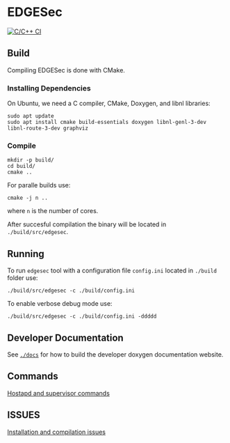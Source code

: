 # EDGESec
[![C/C++ CI](https://github.com/nqminds/EDGESec/workflows/C/C++%20CI/badge.svg?branch=main)](https://github.com/nqminds/EDGESec/actions?query=workflow%3A%22Github+Pages%22)

## Build

Compiling EDGESec is done with CMake.

### Installing Dependencies

On Ubuntu, we need a C compiler, CMake, Doxygen, and libnl libraries:

```console
sudo apt update
sudo apt install cmake build-essentials doxygen libnl-genl-3-dev libnl-route-3-dev graphviz
```

### Compile

```
mkdir -p build/
cd build/
cmake ..
```
For paralle  builds use:
```console
cmake -j n ..
```
where ```n``` is the number of cores.

After succesful compilation the binary will be located in ```./build/src/edgesec```.

## Running

To run ```edgesec``` tool with a configuration file ```config.ini``` located in ```./build``` folder use:
```
./build/src/edgesec -c ./build/config.ini
```

To enable verbose debug mode use:
```
./build/src/edgesec -c ./build/config.ini -ddddd
```

## Developer Documentation

See [`./docs`](./docs) for how to build the developer doxygen documentation website.

## Commands
[Hostapd and supervisor commands](./docs/COMMANDS.md)

## ISSUES
[Installation and compilation issues](./docs/ISSUES.md)
